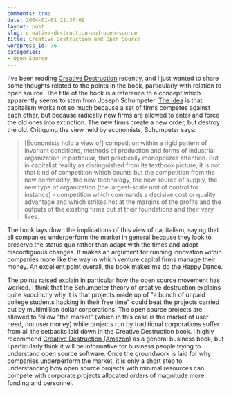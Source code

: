 ```yaml
---
comments: true
date: 2004-01-01 21:37:09
layout: post
slug: creative-destruction-and-open-source
title: Creative Destruction and Open Source
wordpress_id: 76
categories:
- Open Source
---
```


I've been reading [Creative Destruction](http://www.mckinsey.com/knowledge/books/book_creativedestruction.asp) recently, and I just wanted to share some thoughts related to the points in the book, particularly with relation to open source. The title of the book is a reference to a concept which apparently seems to stem from Joseph Schumpeter. [The idea](http://transcriptions.english.ucsb.edu/archive/courses/liu/english25/materials/schumpeter.html) is that capitalism works not so much because a set of firms competes against each other, but because radically new firms are allowed to enter and force the old ones into extinction. The new firms create a new order, but destroy the old. Critiquing the view held by economists, Schumpeter says:


> [Economists hold a view of] competition within a rigid pattern of invariant conditions, methods of production and forms of industrial organization in particular, that practically monopolizes attention. But in capitalist reality as distinguished from its textbook picture, it is not that kind of competition which counts but the competition from the new commodity, the new technology, the new source of supply, the new type of organization (the largest-scale unit of control for instance) - competition which commands a decisive cost or quality advantage and which strikes not at the margins of the profits and the outputs of the existing firms but at their foundations and their very lives.


The book lays down the implications of this view of capitalism, saying that all companies underperform the market in general because they look to preserve the status quo rather than adapt with the times and adopt discontiguous changes. It makes an argument for running innovation within companies more like the way in which venture capital firms manage their money. An excellent point overall, the book makes me do the Happy Dance.

The points raised explain in particular how the open source movement has worked. I think that the Schumpeter theory of creative destruction explains quite succinctly why it is that projects made up of "a bunch of unpaid college students hacking in their free time" could beat the projects carried out by multimillion dollar corporations. The open source projects are allowed to follow "the market" (which in this case is the market of user need, not user money) while projects run by traditional corporations suffer from all the setbacks laid down in the Creative Destruction book. I highly recommend [Creative Destruction (Amazon)](http://www.amazon.com/exec/obidos/tg/detail/-/0385501331/104-4618839-3755915?v=glance) as a general business book, but I particularly think it will be informative for business people trying to understand open source software. Once the groundwork is laid for why companies underperform the market, it is only a short step to understanding how open source projects with minimal resources can compete with corporate projects allocated orders of magnitude more funding and personnel.
